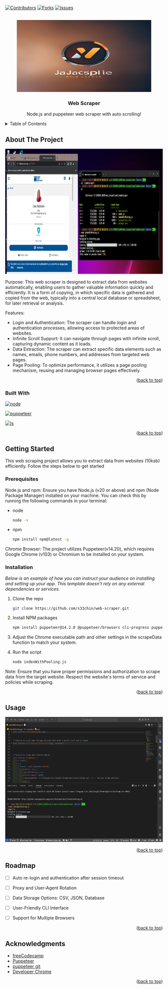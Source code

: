 <!-- Improved compatibility of back to top link: See: https://github.com/othneildrew/Best-README-Template/pull/73 -->
<a name="readme-top"></a>


<!-- PROJECT SHIELDS -->
<!--
*** I'm using markdown "reference style" links for readability.
*** Reference links are enclosed in brackets [ ] instead of parentheses ( ).
*** See the bottom of this document for the declaration of the reference variables
*** for contributors-url, forks-url, etc. This is an optional, concise syntax you may use.
*** https://www.markdownguide.org/basic-syntax/#reference-style-links
-->
[![Contributors][contributors-shield]][contributors-url]
[![Forks][forks-shield]][forks-url]
[![Issues][issues-shield]][issues-url]




<!-- PROJECT LOGO -->
<br />
<div align="center">
  <a href="https://github.com/s33chin/web-scraper">
    <img src="images/logo_hd.png" alt="Logo" width="430" height="230">
  </a>

  <h3 align="center">Web Scraper</h3>

  <p align="center">
    Node.js and puppeteer web scraper with auto scrolling!
  </p>
</div>



<!-- TABLE OF CONTENTS -->
<details>
  <summary>Table of Contents</summary>
  <ol>
    <li>
      <a href="#about-the-project">About The Project</a>
      <ul>
        <li><a href="#built-with">Built With</a></li>
      </ul>
    </li>
    <li>
      <a href="#getting-started">Getting Started</a>
      <ul>
        <li><a href="#prerequisites">Prerequisites</a></li>
        <li><a href="#installation">Installation</a></li>
      </ul>
    </li>
    <li><a href="#usage">Usage</a></li>
    <li><a href="#roadmap">Roadmap</a></li>
    <li><a href="#contributing">Contributing</a></li>
    <li><a href="#license">License</a></li>
    <li><a href="#contact">Contact</a></li>
    <li><a href="#acknowledgments">Acknowledgments</a></li>
  </ol>
</details>



<!-- ABOUT THE PROJECT -->
## About The Project

<div align="center">
<img src="https://github.com/s33chin/web-scraper/blob/main/images/Screenshot%202023-07-23%20151911.png" alt="img" width="700" height="400">
</div>


Purpose: This web scraper is designed to extract data from websites automatically, enabling users to gather valuable information quickly and efficiently. It is a form of copying, in which specific data is gathered and copied from the web, typically into a central local database or spreadsheet, for later retrieval or analysis.

Features:
* Login and Authentication: The scraper can handle login and authentication processes, allowing access to protected areas of websites.
* Infinite Scroll Support: It can navigate through pages with infinite scroll, capturing dynamic content as it loads.
* Data Extraction: The scraper can extract specific data elements such as names, emails, phone numbers, and addresses from targeted web pages.
* Page Pooling: To optimize performance, it utilizes a page pooling mechanism, reusing and managing browser pages effectively.



<p align="right">(<a href="#readme-top">back to top</a>)</p>



### Built With


<p align="left"><a href="https://nodejs.org/en/" target="_blank" rel="noreferrer"><img src="https://www.vectorlogo.zone/logos/nodejs/nodejs-ar21.svg" alt="node" width="80" height="60"/></a></p><p align="left"><a href="https://pptr.dev/" target="_blank" rel="noreferrer"> <img src="https://www.vectorlogo.zone/logos/pptrdev/pptrdev-official.svg" alt="puppeteer" width="80" height="80"/></a></p><p align="left"><a href="https://www.ecma-international.org/" target="_blank" rel="noreferrer"><img src="https://www.vectorlogo.zone/logos/javascript/javascript-horizontal.svg" alt="js" width="180" height="60"/></a></p>

<p align="right">(<a href="#readme-top">back to top</a>)</p>



<!-- GETTING STARTED -->
## Getting Started

This web scraping project allows you to extract data from websites (10ksb) efficiently. Follow the steps below to get started

### Prerequisites

Node.js and npm: Ensure you have Node.js (v20 or above) and npm (Node Package Manager) installed on your machine. You can check this by running the following commands in your terminal:

* node
  ```sh
  node -v
  ```
* npm
  ```sh
  npm install npm@latest -g
  ```

Chrome Browser: The project utilizes Puppeteer(v14.20), which requires Google Chrome (v103) or Chromium to be installed on your system.

### Installation

_Below is an example of how you can instruct your audience on installing and setting up your app. This template doesn't rely on any external dependencies or services._


1. Clone the repo
   ```sh
   git clone https://github.com/s33chin/web-scraper.git
   ```
2. Install NPM packages
   ```sh
   npm install puppeteer@14.2.0 @puppeteer/browsers cli-progress puppeteer-core   
   ```
3. Adjust the Chrome executable path and other settings in the scrapeData     function to match your system.

4. Run the script
   ```sh
   node indexWithPooling.js
   ```  

Note: Ensure that you have proper permissions and authorization to scrape data from the target website. Respect the website's terms of service and policies while scraping.

<p align="right">(<a href="#readme-top">back to top</a>)</p>



<!-- USAGE EXAMPLES -->
## Usage
<p align="center">
  <img width="700" height="400 align="center" src="https://github.com/s33chin/web-scraper/blob/main/images/Screenshot%202023-07-22%20120334.png" alt="demo"/>
</p>


<p align="right">(<a href="#readme-top">back to top</a>)</p>



<!-- ROADMAP -->
## Roadmap

- [ ] Auto re-login and authentication after session timeout
- [ ] Proxy and User-Agent Rotation
- [ ] Data Storage Options: CSV, JSON, Database
- [ ] User-Friendly CLI Interface
- [ ] Support for Multiple Browsers


<p align="right">(<a href="#readme-top">back to top</a>)</p>


<!-- ACKNOWLEDGMENTS -->
## Acknowledgments


* [freeCodecamp](https://www.freecodecamp.org/news/web-scraping-in-javascript-with-puppeteer/)
* [Puppeteer](https://pptr.dev/)
* [puppeteer git](https://github.com/puppeteer/puppeteer)
* [Developer Chrome](https://developer.chrome.com/docs/puppeteer/)


<p align="right">(<a href="#readme-top">back to top</a>)</p>



<!-- MARKDOWN LINKS & IMAGES -->
<!-- https://www.markdownguide.org/basic-syntax/#reference-style-links -->
[contributors-shield]: https://img.shields.io/github/contributors/othneildrew/Best-README-Template.svg?style=for-the-badge
[contributors-url]: https://github.com/othneildrew/Best-README-Template/graphs/contributors
[forks-shield]: https://img.shields.io/github/forks/othneildrew/Best-README-Template.svg?style=for-the-badge
[forks-url]: https://github.com/othneildrew/Best-README-Template/network/members
[stars-shield]: https://img.shields.io/github/stars/othneildrew/Best-README-Template.svg?style=for-the-badge
[stars-url]: https://github.com/othneildrew/Best-README-Template/stargazers
[issues-shield]: https://img.shields.io/github/issues/othneildrew/Best-README-Template.svg?style=for-the-badge
[issues-url]: https://github.com/othneildrew/Best-README-Template/issues
[license-shield]: https://img.shields.io/github/license/othneildrew/Best-README-Template.svg?style=for-the-badge
[license-url]: https://github.com/othneildrew/Best-README-Template/blob/master/LICENSE.txt
[linkedin-shield]: https://img.shields.io/badge/-LinkedIn-black.svg?style=for-the-badge&logo=linkedin&colorB=555
[linkedin-url]: https://linkedin.com/in/othneildrew
[product-screenshot]: <img src="images/screenshot.png" alt="Logo" width="130" height="130">
